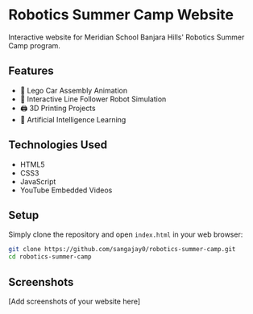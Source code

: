 # Robotics Summer Camp Website

Interactive website for Meridian School Banjara Hills' Robotics Summer Camp program.

## Features

- 🧱 Lego Car Assembly Animation
- 🚗 Interactive Line Follower Robot Simulation
- 🖨️ 3D Printing Projects
- 🧠 Artificial Intelligence Learning

## Technologies Used

- HTML5
- CSS3
- JavaScript
- YouTube Embedded Videos

## Setup

Simply clone the repository and open `index.html` in your web browser:

```bash
git clone https://github.com/sangajay0/robotics-summer-camp.git
cd robotics-summer-camp
```

## Screenshots

[Add screenshots of your website here]